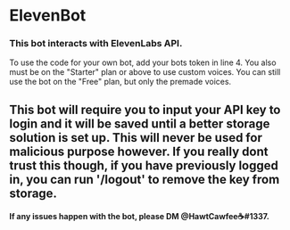 # ElevenBot

### This bot interacts with ElevenLabs API.

To use the code for your own bot, add your bots token in line 4. You also must be on the "Starter" plan or above to use custom voices. You can still use the bot on the "Free" plan, but only the premade voices.

## This bot will require you to input your API key to login and it will be saved until a better storage solution is set up. This will never be used for malicious purpose however. If you really dont trust this though, if you have previously logged in, you can run '/logout' to remove the key from storage.

#### If any issues happen with the bot, please DM @HawtCawfee☕#1337.
